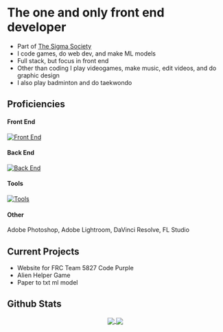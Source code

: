 # The one and only front end developer

- Part of [The Sigma Society](https://github.com/TheSigmaSociety)
- I code games, do web dev, and make ML models
- Full stack, but focus in front end
- Other than coding I play videogames, make music, edit videos, and do graphic design
- I also play badminton and do taekwondo

## Proficiencies
#### Front End
[![Front End](https://skillicons.dev/icons?i=html,css,js,react,tailwind,nextjs,figma)](https://skillicons.dev)

#### Back End
[![Back End](https://skillicons.dev/icons?i=py,cs,java)](https://skillicons.dev)

#### Tools
[![Tools](https://skillicons.dev/icons?i=github,vscode,visualstudio,eclipse,unity, )](https://skillicons.dev)

#### Other
Adobe Photoshop, Adobe Lightroom, DaVinci Resolve, FL Studio

## Current Projects
- Website for FRC Team 5827 Code Purple
- Alien Helper Game
- Paper to txt ml model

## Github Stats

<p align="center">
  <a href="https://github.com/anuraghazra/github-readme-stats" align="center">
    <img align="center" src="https://github-readme-stats.vercel.app/api?username=TejasDoesStuff&show_icons=true&include_all_commits=true&theme=ambient_gradient&hide_border=true"/>
  </a>
  <a href="https://github.com/anuraghazra/github-readme-stats" align="center">
    <img align="center" src="https://github-readme-stats.vercel.app/api/top-langs/?username=TejasDoesStuff&layout=compact&theme=ambient_gradient&hide_border=true"/>
  </a>
</p>

<!--
**SanixWheee/SanixWheee** is a ✨ _special_ ✨ repository because its `README.md` (this file) appears on your GitHub profile.

Here are some ideas to get you started:

- 🔭 I’m currently working on ...
- 🌱 I’m currently learning ...
- 👯 I’m looking to collaborate on ...
- 🤔 I’m looking for help with ...
- 💬 Ask me about ...
- 📫 How to reach me: ...
- 😄 Pronouns: ...
- ⚡ Fun fact: ...
-->
